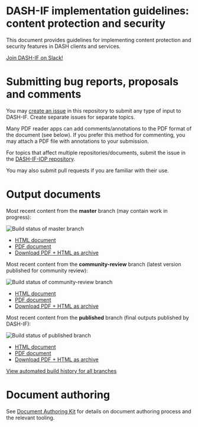 # DASH-IF implementation guidelines: content protection and security

This document provides guidelines for implementing content protection and security features in DASH clients and services.

[Join DASH-IF on Slack!](https://join.slack.com/t/dashif/shared_invite/zt-egme869x-JH~UPUuLoKJB26fw7wj3Gg)

# Submitting bug reports, proposals and comments

You may [create an issue](https://github.com/Dash-Industry-Forum/Guidelines-Security/issues/new) in this repository to submit any type of input to DASH-IF. Create separate issues for separate topics.

Many PDF reader apps can add comments/annotations to the PDF format of the document (see below). If you prefer this method for commenting, you may attach a PDF file with annotations to your submission.

For topics that affect multiple repositories/documents, submit the issue in the [DASH-IF-IOP repository](https://github.com/Dash-Industry-Forum/DASH-IF-IOP/issues).

You may also submit pull requests if you are familiar with their use.

# Output documents

Most recent content from the **master** branch (may contain work in progress):

![Build status of master branch](https://dev.azure.com/dashif/Automation/_apis/build/status/Guidelines-Security?branchName=master)

* [HTML document](https://dashif-documents.azurewebsites.net/Guidelines-Security/master/Guidelines-Security.html)
* [PDF document](https://dashif-documents.azurewebsites.net/Guidelines-Security/master/Guidelines-Security.pdf)
* [Download PDF + HTML as archive](https://dashif-documents.azurewebsites.net/Guidelines-Security/master/Guidelines-Security.zip)

Most recent content from the **community-review** branch (latest version published for community review):

![Build status of community-review branch](https://dev.azure.com/dashif/Automation/_apis/build/status/Guidelines-Security?branchName=community-review)

* [HTML document](https://dashif-documents.azurewebsites.net/Guidelines-Security/community-review/Guidelines-Security.html)
* [PDF document](https://dashif-documents.azurewebsites.net/Guidelines-Security/community-review/Guidelines-Security.pdf)
* [Download PDF + HTML as archive](https://dashif-documents.azurewebsites.net/Guidelines-Security/community-review/Guidelines-Security.zip)

Most recent content from the **published** branch (final outputs published by DASH-IF):

![Build status of published branch](https://dev.azure.com/dashif/Automation/_apis/build/status/Guidelines-Security?branchName=published)

* [HTML document](https://dashif-documents.azurewebsites.net/Guidelines-Security/published/Guidelines-Security.html)
* [PDF document](https://dashif-documents.azurewebsites.net/Guidelines-Security/published/Guidelines-Security.pdf)
* [Download PDF + HTML as archive](https://dashif-documents.azurewebsites.net/Guidelines-Security/published/Guidelines-Security.zip)

[View automated build history for all branches](https://dev.azure.com/dashif/Automation/_build?definitionId=14)

# Document authoring

See [Document Authoring Kit](https://dashif.org/DocumentAuthoring/) for details on document authoring process and the relevant tooling.
